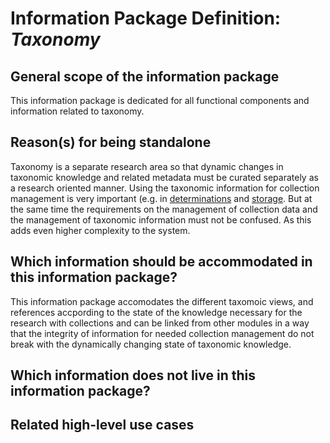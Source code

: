 Information Package Definition: _Taxonomy_
=======================

## General scope of the information package
This information package is dedicated for all functional components and information related to taxonomy. 

## Reason(s) for being standalone
Taxonomy is a separate research area so that dynamic changes in taxonomic knowledge and related metadata must be curated separately as a research oriented manner.
Using the taxonomic information for collection management is very important (e.g. in [determinations](https://github.com/DINA-Web/dina-model-concepts/blob/master/component_descriptions/determinations.md) and [storage](https://github.com/DINA-Web/dina-model-concepts/blob/master/component_descriptions/storage.md). But at the same time the requirements on the management of collection data and the management of taxonomic information must not be confused. As this adds even higher complexity to the system.

## Which information should be accommodated in this information package?
This information package accomodates the different taxomoic views, and references accpording to the state of the knowledge necessary for the research with collections and can be linked from other modules in a way that the integrity of information for needed collection management do not break with the dynamically changing state of taxonomic knowledge.


## Which information does __not__ live in this information package?


## Related high-level use cases
